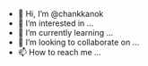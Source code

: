 - 👋 Hi, I’m @chankkanok
- 👀 I’m interested in ...
- 🌱 I’m currently learning ...
- 💞️ I’m looking to collaborate on ...
- 📫 How to reach me ...

<!---
chankkanok/chankkanok is a ✨ special ✨ repository because its `README.md` (this file) appears on your GitHub profile.
You can click the Preview link to take a look at your changes.
--->
